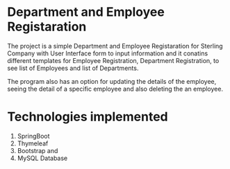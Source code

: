 # Department and Employee Registaration 

The project is a simple Department and Employee Registaration for Sterling Company with User Interface form to input information and 
it conatins different templates for Employee Registration, Department Registration, to see list of Employees and list of Departments.

The program also has an option for updating the details of the employee, seeing the detail of a specific employee 
and also deleting the an employee.

# Technologies implemented
1. SpringBoot 
2. Thymeleaf
3. Bootstrap and 
4. MySQL Database 


